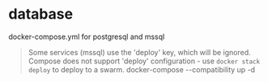 # database
docker-compose.yml for postgresql and mssql


>  Some services (mssql) use the 'deploy' key, which will be ignored. Compose does not support 'deploy' configuration - use `docker stack deploy` to deploy to a swarm.
>  docker-compose --compatibility up -d
